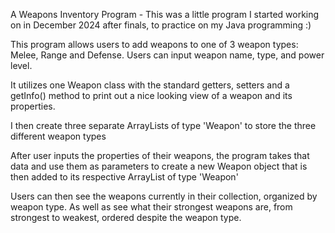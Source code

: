 A Weapons Inventory Program - This was a little program I started working on in December 2024 after finals, to practice on my Java programming :)

This program allows users to add weapons to one of 3 weapon types: Melee, Range and Defense. Users can input weapon name, type, and power level.

It utilizes one Weapon class with the standard getters, setters and a getInfo() method to print out a nice looking view of a weapon and its properties. 

I then create three separate ArrayLists of type 'Weapon' to store the three different weapon types

After user inputs the properties of their weapons, the program takes that data and use them as parameters to create a new Weapon object that is then added to its respective ArrayList of type 'Weapon'

Users can then see the weapons currently in their collection, organized by weapon type.
As well as see what their strongest weapons are, from strongest to weakest, ordered despite the weapon type.
